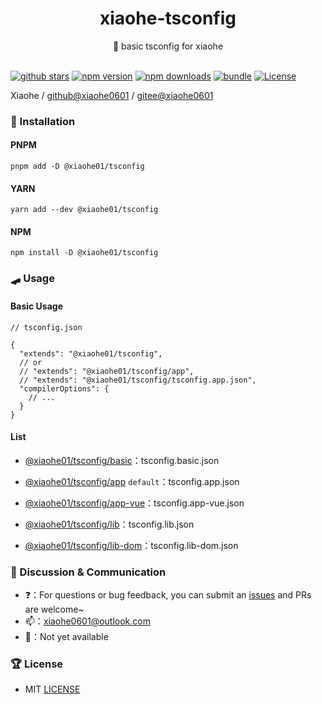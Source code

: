 <div align="center">
  <h1>xiaohe-tsconfig</h1>
  <span>🤞 basic tsconfig for xiaohe</span>
</div>

<br>

[![github stars][github-stars-src]][github-stars-href]
[![npm version][npm-version-src]][npm-version-href]
[![npm downloads][npm-downloads-src]][npm-downloads-href]
[![bundle][bundle-src]][bundle-href]
[![License][license-src]][license-href]

Xiaohe / [github@xiaohe0601](https://github.com/xiaohe0601) / [gitee@xiaohe0601](https://gitee.com/xiaohe0601)

### 🚁 Installation

#### PNPM

``` shell
pnpm add -D @xiaohe01/tsconfig
```

#### YARN

``` shell
yarn add --dev @xiaohe01/tsconfig
```

#### NPM

``` shell
npm install -D @xiaohe01/tsconfig
```

### 🛹 Usage

#### Basic Usage

```json5
// tsconfig.json

{
  "extends": "@xiaohe01/tsconfig",
  // or
  // "extends": "@xiaohe01/tsconfig/app",
  // "extends": "@xiaohe01/tsconfig/tsconfig.app.json",
  "compilerOptions": {
    // ...
  }
}
```

#### List

- [@xiaohe01/tsconfig/basic](./packages/core/tsconfig.basic.json)：tsconfig.basic.json

- [@xiaohe01/tsconfig/app](./packages/core/tsconfig.app.json) `default`：tsconfig.app.json

- [@xiaohe01/tsconfig/app-vue](./packages/core/tsconfig.app-vue.json)：tsconfig.app-vue.json

- [@xiaohe01/tsconfig/lib](./packages/core/tsconfig.lib.json)：tsconfig.lib.json

- [@xiaohe01/tsconfig/lib-dom](./packages/core/tsconfig.lib-dom.json)：tsconfig.lib-dom.json

### 🐶 Discussion & Communication

- ❓：For questions or bug feedback, you can submit an [issues](https://github.com/xiaohe0601/xiaohe-tsconfig/issues)
  and PRs are welcome~
- 📫：[xiaohe0601@outlook.com](mailto:xiaohe0601@outlook.com)
- 🐧：Not yet available

### 🏆 License

- MIT [LICENSE](./LICENSE)

<!-- Badges -->

[github-stars-src]: https://img.shields.io/github/stars/xiaohe0601/xiaohe-tsconfig?style=flat&colorA=080f12&colorB=1fa669&logo=GitHub

[github-stars-href]: https://github.com/xiaohe0601/xiaohe-tsconfig

[npm-version-src]: https://img.shields.io/npm/v/@xiaohe01/tsconfig?style=flat&colorA=080f12&colorB=1fa669

[npm-version-href]: https://npmjs.com/package/@xiaohe01/tsconfig

[npm-downloads-src]: https://img.shields.io/npm/dm/@xiaohe01/tsconfig?style=flat&colorA=080f12&colorB=1fa669

[npm-downloads-href]: https://npmjs.com/package/@xiaohe01/tsconfig

[bundle-src]: https://img.shields.io/bundlephobia/minzip/@xiaohe01/tsconfig?style=flat&colorA=080f12&colorB=1fa669&label=minzip

[bundle-href]: https://bundlephobia.com/result?p=@xiaohe01/tsconfig

[license-src]: https://img.shields.io/github/license/xiaohe0601/xiaohe-tsconfig.svg?style=flat&colorA=080f12&colorB=1fa669

[license-href]: https://github.com/xiaohe0601/xiaohe-tsconfig/blob/main/LICENSE